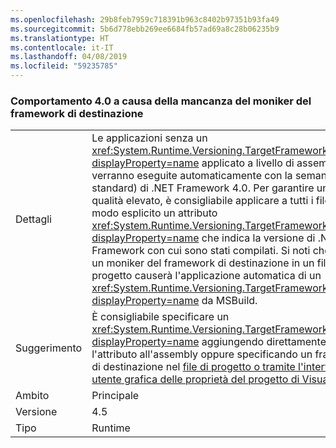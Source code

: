 ```yaml
---
ms.openlocfilehash: 29b8feb7959c718391b963c8402b97351b93fa49
ms.sourcegitcommit: 5b6d778ebb269ee6684fb57ad69a8c28b06235b9
ms.translationtype: HT
ms.contentlocale: it-IT
ms.lasthandoff: 04/08/2019
ms.locfileid: "59235785"
---
```

### <a name="missing-target-framework-moniker-results-in-40-behavior"></a>Comportamento 4.0 a causa della mancanza del moniker del framework di destinazione

|   |   |
|---|---|
|Dettagli|Le applicazioni senza un <xref:System.Runtime.Versioning.TargetFrameworkAttribute?displayProperty=name> applicato a livello di assembly verranno eseguite automaticamente con la semantica (non standard) di .NET Framework 4.0. Per garantire un livello di qualità elevato, è consigliabile applicare a tutti i file binari in modo esplicito un attributo <xref:System.Runtime.Versioning.TargetFrameworkAttribute?displayProperty=name> che indica la versione di .NET Framework con cui sono stati compilati. Si noti che l'uso di un moniker del framework di destinazione in un file di progetto causerà l'applicazione automatica di un <xref:System.Runtime.Versioning.TargetFrameworkAttribute?displayProperty=name> da MSBuild.|
|Suggerimento|È consigliabile specificare un <xref:System.Runtime.Versioning.TargetFrameworkAttribute?displayProperty=name> aggiungendo direttamente l'attributo all'assembly oppure specificando un framework di destinazione nel [file di progetto o tramite l'interfaccia utente grafica delle proprietà del progetto di Visual Studio](https://devblogs.microsoft.com/visualstudio/visual-studio-managed-multi-targeting-part-1-concepts-target-framework-moniker-target-framework/).|
|Ambito|Principale|
|Versione|4.5|
|Tipo|Runtime|
